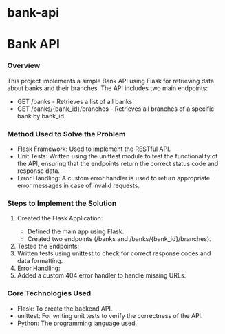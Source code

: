 # bank-api
<h1>Bank API</h1>
<h3>Overview</h3>
<p>This project implements a simple Bank API using Flask for retrieving data about banks and their branches. The API includes two main endpoints:</p>
<ul>
<li>GET /banks - Retrieves a list of all banks.</li>
<li>GET /banks/{bank_id}/branches - Retrieves all branches of a specific bank by bank_id</li>
</ul>
<h3>Method Used to Solve the Problem</h3>
<ul>
<li>Flask Framework: Used to implement the RESTful API.</li>
<li>Unit Tests: Written using the unittest module to test the functionality of the API, ensuring that the endpoints return the correct status code and response data.</li>
<li>Error Handling: A custom error handler is used to return appropriate error messages in case of invalid requests.</li>
</ul>
<h3>Steps to Implement the Solution</h3>
<ol>
<li>Created the Flask Application:</li>
<ul>
<li>Defined the main app using Flask.</li>
<li>Created two endpoints (/banks and /banks/{bank_id}/branches).</li>
</ul>
<li>Tested the Endpoints:</li>
<li>Written tests using unittest to check for correct response codes and data formatting.</li>
<li>Error Handling:</li>
<li>Added a custom 404 error handler to handle missing URLs.</li>
</ol>
<h3>Core Technologies Used</h3>
<ul>
<li>Flask: To create the backend API.</li>
<li>unittest: For writing unit tests to verify the correctness of the API.</li>
<li>Python: The programming language used.</li>
</ul>